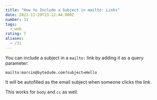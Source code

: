 ```yaml
---
title: "How to Include a Subject in mailto: Links"
date: 2021-11-29T23:12:44.000Z
number: 31
tags:
  - web
rating: 7
aliases:
  - /31
---
```


You can include a subject in a `mailto:` link by adding it as a query parameter:

```
mailto:marcin@bytedude.com?subject=Hello
```

It will be autofilled as the email subject when someone clicks the link.

This works for `body` and `cc` as well.
